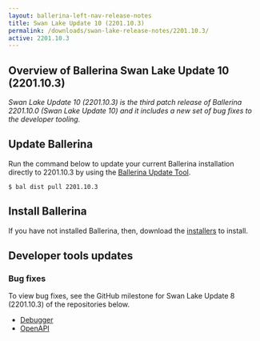 ```yaml
---
layout: ballerina-left-nav-release-notes
title: Swan Lake Update 10 (2201.10.3)
permalink: /downloads/swan-lake-release-notes/2201.10.3/
active: 2201.10.3
---
```


## Overview of Ballerina Swan Lake Update 10 (2201.10.3)

<em>Swan Lake Update 10 (2201.10.3) is the third patch release of Ballerina 2201.10.0 (Swan Lake Update 10) and it includes a new set of bug fixes to the developer tooling.</em>

## Update Ballerina

Run the command below to update your current Ballerina installation directly to 2201.10.3 by using the [Ballerina Update Tool](/learn/update-tool/).

```
$ bal dist pull 2201.10.3
```

## Install Ballerina

If you have not installed Ballerina, then, download the [installers](/downloads/#swanlake) to install.

## Developer tools updates

### Bug fixes

To view bug fixes, see the GitHub milestone for Swan Lake Update 8 (2201.10.3) of the repositories below.

- [Debugger](https://github.com/ballerina-platform/ballerina-lang/pulls?q=is%3Apr+label%3AArea%2FDebugger+label%3AType%2FBug+is%3Aclosed+milestone%3A2201.10.3)
- [OpenAPI](https://github.com/ballerina-platform/openapi-tools/pulls?q=is%3Apr+label%3AType%2FBug+is%3Aclosed+milestone%3A2201.10.3)
